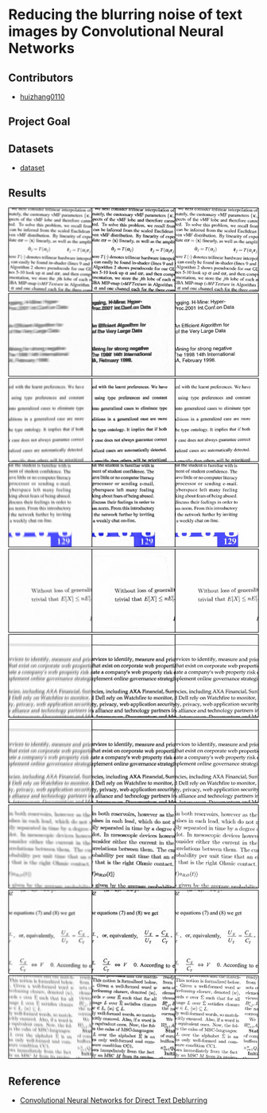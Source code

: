 # Reducing the blurring noise of text images by Convolutional Neural Networks

## Contributors

- [huizhang0110](https://github.com/huizhang0110)

## Project Goal

## Datasets

- [dataset](http://www.fit.vutbr.cz/~ihradis/CNN-Deblur/)

## Results

![](experiments/demo/83/0.jpg)
![](experiments/demo/83/2.jpg)
![](experiments/demo/83/3.jpg)
![](experiments/demo/83/4.jpg)
![](experiments/demo/83/5.jpg)
![](experiments/demo/83/6.jpg)
![](experiments/demo/83/6.jpg)
![](experiments/demo/83/7.jpg)
![](experiments/demo/83/8.jpg)
![](experiments/demo/83/25.jpg)


## Reference

- [Convolutional Neural Networks for Direct Text Deblurring](http://www.fit.vutbr.cz/~ihradis/CNN-Deblur/)
